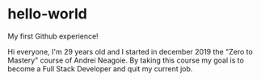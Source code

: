 # hello-world
My first Github experience!

Hi everyone, I'm 29 years old and I started in december 2019 the "Zero to Mastery" course of Andrei Neagoie. By taking this course my goal is to become a Full Stack Developer and quit my current job.
